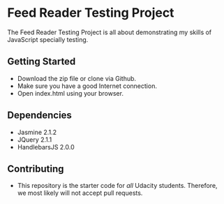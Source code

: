 # Feed Reader Testing Project
The Feed Reader Testing Project is all about demonstrating my skills of JavaScript specially testing. 
## Getting Started

* Download the zip file or clone via Github.
* Make sure you have a good Internet connection.
* Open index.html using your browser.

## Dependencies

* Jasmine 2.1.2
* JQuery 2.1.1
* HandlebarsJS 2.0.0

## Contributing
* This repository is the starter code for _all_ Udacity students. Therefore, we most likely will not accept pull requests.

